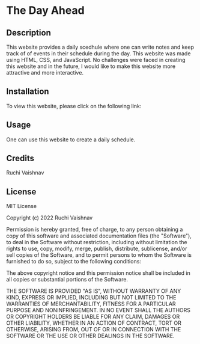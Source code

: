# The Day Ahead

## Description

This website provides a daily scedhule where one can write notes and keep track of of events in their schedule during the day.  This website was made using HTML, CSS, and JavaScript.  No challenges were faced in creating this website and in the future, I would like to make this website more attractive and more interactive.

## Installation

To view this website, please click on the following link: 

## Usage

One can use this website to create a daily schedule.

## Credits

Ruchi Vaishnav

## License

MIT License

Copyright (c) 2022 Ruchi Vaishnav

Permission is hereby granted, free of charge, to any person obtaining a copy of this software and associated documentation files (the "Software"), to deal in the Software without restriction, including without limitation the rights to use, copy, modify, merge, publish, distribute, sublicense, and/or sell copies of the Software, and to permit persons to whom the Software is furnished to do so, subject to the following conditions:

The above copyright notice and this permission notice shall be included in all copies or substantial portions of the Software.

THE SOFTWARE IS PROVIDED "AS IS", WITHOUT WARRANTY OF ANY KIND, EXPRESS OR IMPLIED, INCLUDING BUT NOT LIMITED TO THE WARRANTIES OF MERCHANTABILITY, FITNESS FOR A PARTICULAR PURPOSE AND NONINFRINGEMENT. IN NO EVENT SHALL THE AUTHORS OR COPYRIGHT HOLDERS BE LIABLE FOR ANY CLAIM, DAMAGES OR OTHER LIABILITY, WHETHER IN AN ACTION OF CONTRACT, TORT OR OTHERWISE, ARISING FROM, OUT OF OR IN CONNECTION WITH THE SOFTWARE OR THE USE OR OTHER DEALINGS IN THE SOFTWARE.
